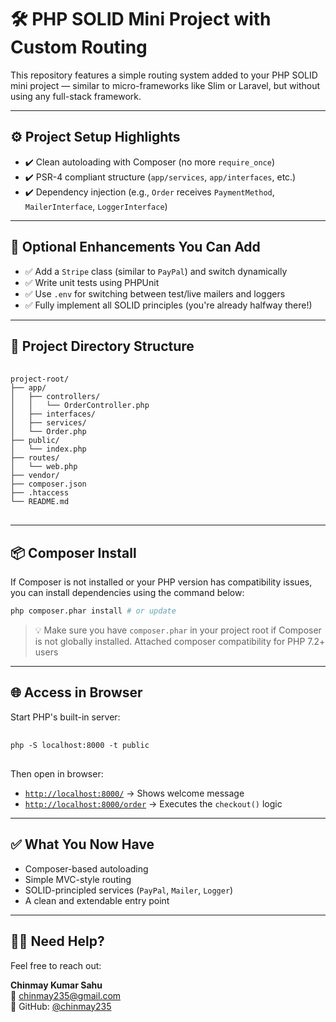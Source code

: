 # 🛠️ PHP SOLID Mini Project with Custom Routing

This repository features a simple routing system added to your PHP SOLID mini project — similar to micro-frameworks like Slim or Laravel, but without using any full-stack framework.

---

## ⚙️ Project Setup Highlights

- ✔️ Clean autoloading with Composer (no more `require_once`)
- ✔️ PSR-4 compliant structure (`app/services`, `app/interfaces`, etc.)
- ✔️ Dependency injection (e.g., `Order` receives `PaymentMethod`, `MailerInterface`, `LoggerInterface`)

---

## 🚀 Optional Enhancements You Can Add

- ✅ Add a `Stripe` class (similar to `PayPal`) and switch dynamically
- ✅ Write unit tests using PHPUnit
- ✅ Use `.env` for switching between test/live mailers and loggers
- ✅ Fully implement all SOLID principles (you're already halfway there!)

---

## 📁 Project Directory Structure
<pre lang="markdown"> <code>
project-root/
├── app/
│   ├── controllers/
│   │   └── OrderController.php
│   ├── interfaces/
│   ├── services/
│   └── Order.php
├── public/
│   └── index.php
├── routes/
│   └── web.php
├── vendor/
├── composer.json
├── .htaccess
└── README.md
</code> </pre>


---

## 📦 Composer Install

If Composer is not installed or your PHP version has compatibility issues, you can install dependencies using the command below:
```bash
php composer.phar install # or update
```

> 💡 Make sure you have `composer.phar` in your project root if Composer is not globally installed. Attached composer compatibility for PHP 7.2+ users
---

## 🌐 Access in Browser

Start PHP's built-in server:
<pre lang="markdown"> <code>
php -S localhost:8000 -t public
</code> </pre>

Then open in browser:

- [`http://localhost:8000/`](http://localhost:8000/) → Shows welcome message  
- [`http://localhost:8000/order`](http://localhost:8000/order) → Executes the `checkout()` logic

---

## ✅ What You Now Have

- Composer-based autoloading
- Simple MVC-style routing
- SOLID-principled services (`PayPal`, `Mailer`, `Logger`)
- A clean and extendable entry point

---

## 🙋‍♂️ Need Help?

Feel free to reach out:

**Chinmay Kumar Sahu**  
📧 chinmay235@gmail.com  
💬 GitHub: [@chinmay235](https://github.com/chinmay235)
